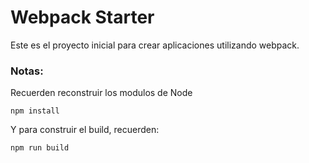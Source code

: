 # Webpack Starter 

Este es el proyecto inicial para crear aplicaciones utilizando webpack.

### Notas:

Recuerden reconstruir los modulos de Node

```npm install```

Y para construir el build, recuerden:

```npm run build```
